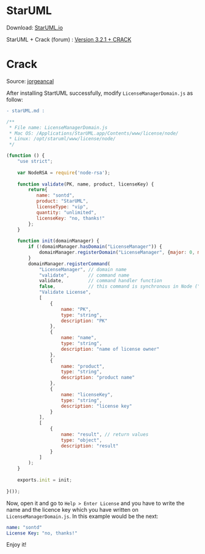# StarUML
Download: [StarUML.io](http://staruml.io/)

StarUML + Crack (forum) : [Version 3.2.1 + CRACK](https://ftuapps.dev/staruml-v-3-2-1-crack/)






# Crack
Source: [jorgeancal](http://jorgeancal.com/en/crack/crack-startuml/)



After installing StartUML successfully, modify `LicenseManagerDomain.js` as follow:
```diff
- starUML.md :
```
```js
/**
 * File name: LicenseManagerDomain.js
 * Mac OS: /Applications/StarUML.app/Contents/www/license/node/
 * Linux: /opt/staruml/www/license/node/
 */

(function () {
    "use strict";
 
    var NodeRSA = require('node-rsa');
 
    function validate(PK, name, product, licenseKey) {
        return{
           name: "sontd",
           product: "StarUML",
           licenseType: "vip",
           quantity: "unlimited",
           licenseKey: "no, thanks!"
        };
    }
 
    function init(domainManager) {
        if (!domainManager.hasDomain("LicenseManager")) {
            domainManager.registerDomain("LicenseManager", {major: 0, minor: 1});
        }
        domainManager.registerCommand(
            "LicenseManager", // domain name
            "validate",       // command name
            validate,         // command handler function
            false,            // this command is synchronous in Node ("false" means synchronous")
            "Validate License",
            [
                {
                    name: "PK",
                    type: "string",
                    description: "PK"
                },
                {
                    name: "name",
                    type: "string",
                    description: "name of license owner"
                },
                {
                    name: "product",
                    type: "string",
                    description: "product name"
                },
                {
                    name: "licenseKey",
                    type: "string",
                    description: "license key"
                }
            ],
            [
                {
                    name: "result", // return values
                    type: "object",
                    description: "result"
                }
            ]
        );
    }
 
    exports.init = init;
 
}());
```
Now, open it and go to `Help > Enter License` and you have to write the name and the licence key which you have written on `LicenseManagerDomain.js`. In this example would be the next:
```yml
name: "sontd"
License Key: "no, thanks!"
```
Enjoy it!
